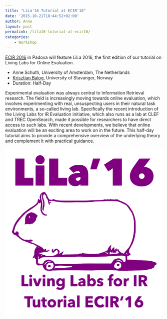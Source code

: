 ```yaml
---
title: "LiLa'16 Tutorial at ECIR'16"
date: '2015-10-21T18:44:52+02:00'
author: Anne
layout: post
permalink: /lila16-tutorial-at-ecir16/
categories:
    - Workshop
---
```

[ECIR 2016](http://ecir2016.dei.unipd.it/) in Padova will feature LiLa 2016, the
first edition of our tutorial on Living Labs for Online Evaluation.

- Anne Schuth, University of Amsterdam, The Netherlands
- [Krisztian Balog](https://krisztianbalog.com/), University of Stavanger, Norway
- Duration: Half-Day

Experimental evaluation was always central to Information Retrieval research. The field is increasingly moving towards
online evaluation, which involves experimenting with real, unsuspecting users in their natural task environments, a
so-called living lab. Specifically the recent introduction of the Living Labs for IR Evaluation initiative, which also
runs as a lab at CLEF and TREC OpenSearch, made it possible for researchers to have direct access to such labs. With
recent developments, we believe that online evaluation will be an exciting area to work on in the future. This half-day
tutorial aims to provide a comprehensive overview of the underlying theory and complement it with practical guidance.

![lila](/assets/lila.png?resize=150%2C150&ssl=1)
